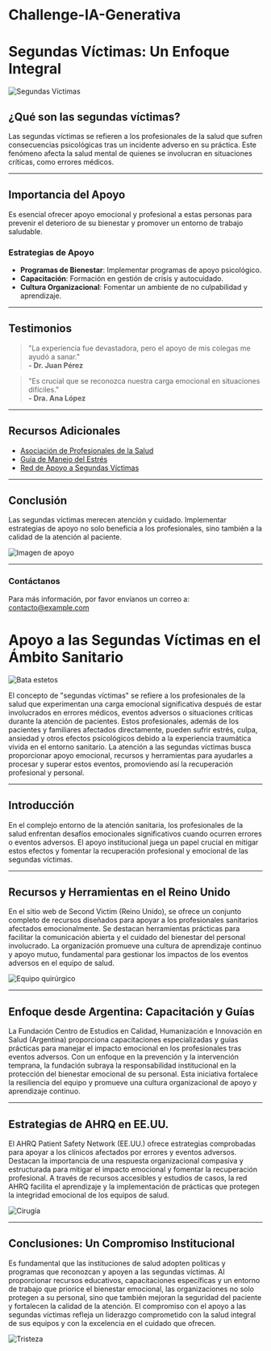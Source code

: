 # Challenge-IA-Generativa
# Segundas Víctimas: Un Enfoque Integral

![Segundas Víctimas](https://example.com/imagen-principal.jpg)

## ¿Qué son las segundas víctimas?

Las segundas víctimas se refieren a los profesionales de la salud que sufren consecuencias psicológicas tras un incidente adverso en su práctica. Este fenómeno afecta la salud mental de quienes se involucran en situaciones críticas, como errores médicos.

---

## Importancia del Apoyo

Es esencial ofrecer apoyo emocional y profesional a estas personas para prevenir el deterioro de su bienestar y promover un entorno de trabajo saludable.

### Estrategias de Apoyo

- **Programas de Bienestar**: Implementar programas de apoyo psicológico.
- **Capacitación**: Formación en gestión de crisis y autocuidado.
- **Cultura Organizacional**: Fomentar un ambiente de no culpabilidad y aprendizaje.

---

## Testimonios

> "La experiencia fue devastadora, pero el apoyo de mis colegas me ayudó a sanar."  
> **- Dr. Juan Pérez**

> "Es crucial que se reconozca nuestra carga emocional en situaciones difíciles."  
> **- Dra. Ana López**

---

## Recursos Adicionales

- [Asociación de Profesionales de la Salud](https://example.com/recurso1)
- [Guía de Manejo del Estrés](https://example.com/recurso2)
- [Red de Apoyo a Segundas Víctimas](https://example.com/recurso3)

---

## Conclusión

Las segundas víctimas merecen atención y cuidado. Implementar estrategias de apoyo no solo beneficia a los profesionales, sino también a la calidad de la atención al paciente.

![Imagen de apoyo](https://example.com/imagen-de-apoyo.jpg)

---

### Contáctanos

Para más información, por favor envíanos un correo a: [contacto@example.com](mailto:contacto@example.com)


# Apoyo a las Segundas Víctimas en el Ámbito Sanitario

![Bata estetos](https://images.unsplash.com/photo-1584467735871-8e85353a8413?q=80&w=1374&auto=format&fit=crop&ixlib=rb-4.0.3&ixid=M3wxMjA3fDB8MHxwaG90by1wYWdlfHx8fGVufDB8fHx8fA%3D%3D)

El concepto de "segundas víctimas" se refiere a los profesionales de la salud que experimentan una carga emocional significativa después de estar involucrados en errores médicos, eventos adversos o situaciones críticas durante la atención de pacientes. Estos profesionales, además de los pacientes y familiares afectados directamente, pueden sufrir estrés, culpa, ansiedad y otros efectos psicológicos debido a la experiencia traumática vivida en el entorno sanitario. La atención a las segundas víctimas busca proporcionar apoyo emocional, recursos y herramientas para ayudarles a procesar y superar estos eventos, promoviendo así la recuperación profesional y personal.

---

## Introducción

En el complejo entorno de la atención sanitaria, los profesionales de la salud enfrentan desafíos emocionales significativos cuando ocurren errores o eventos adversos. El apoyo institucional juega un papel crucial en mitigar estos efectos y fomentar la recuperación profesional y emocional de las segundas víctimas.

---

## Recursos y Herramientas en el Reino Unido

En el sitio web de Second Victim (Reino Unido), se ofrece un conjunto completo de recursos diseñados para apoyar a los profesionales sanitarios afectados emocionalmente. Se destacan herramientas prácticas para facilitar la comunicación abierta y el cuidado del bienestar del personal involucrado. La organización promueve una cultura de aprendizaje continuo y apoyo mutuo, fundamental para gestionar los impactos de los eventos adversos en el equipo de salud.

![Equipo quirúrgico](https://images.unsplash.com/photo-1579684385127-1ef15d508118?q=80&w=1480&auto=format&fit=crop&ixlib=rb-4.0.3&ixid=M3wxMjA3fDB8MHxwaG90by1wYWdlfHx8fGVufDB8fHx8fA%3D%3D)

---

## Enfoque desde Argentina: Capacitación y Guías

La Fundación Centro de Estudios en Calidad, Humanización e Innovación en Salud (Argentina) proporciona capacitaciones especializadas y guías prácticas para manejar el impacto emocional en los profesionales tras eventos adversos. Con un enfoque en la prevención y la intervención temprana, la fundación subraya la responsabilidad institucional en la protección del bienestar emocional de su personal. Esta iniciativa fortalece la resiliencia del equipo y promueve una cultura organizacional de apoyo y aprendizaje continuo.

---

## Estrategias de AHRQ en EE.UU.

El AHRQ Patient Safety Network (EE.UU.) ofrece estrategias comprobadas para apoyar a los clínicos afectados por errores y eventos adversos. Destacan la importancia de una respuesta organizacional compasiva y estructurada para mitigar el impacto emocional y fomentar la recuperación profesional. A través de recursos accesibles y estudios de casos, la red AHRQ facilita el aprendizaje y la implementación de prácticas que protegen la integridad emocional de los equipos de salud.

![Cirugía](https://images.unsplash.com/photo-1551601651-2a8555f1a136?q=80&w=1447&auto=format&fit=crop&ixlib=rb-4.0.3&ixid=M3wxMjA3fDB8MHxwaG90by1wYWdlfHx8fGVufDB8fHx8fA%3D%3D)

---

## Conclusiones: Un Compromiso Institucional

Es fundamental que las instituciones de salud adopten políticas y programas que reconozcan y apoyen a las segundas víctimas. Al proporcionar recursos educativos, capacitaciones específicas y un entorno de trabajo que priorice el bienestar emocional, las organizaciones no solo protegen a su personal, sino que también mejoran la seguridad del paciente y fortalecen la calidad de la atención. El compromiso con el apoyo a las segundas víctimas refleja un liderazgo comprometido con la salud integral de sus equipos y con la excelencia en el cuidado que ofrecen.

![Tristeza](https://images.unsplash.com/photo-1609743522471-83c84ce23e32?q=80&w=1374&auto=format&fit=crop&ixlib=rb-4.0.3&ixid=M3wxMjA3fDB8MHxwaG90by1wYWdlfHx8fGVufDB8fHx8fA%3D%3D)
